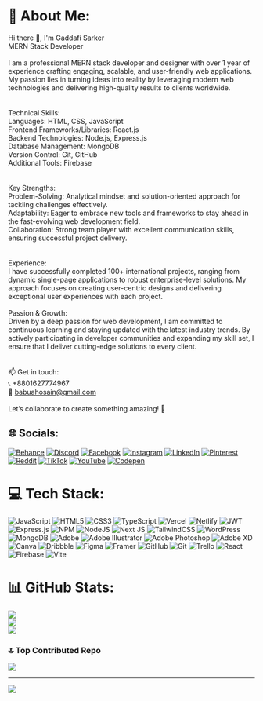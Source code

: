 # 💫 About Me:
Hi there 👋, I'm Gaddafi Sarker<br>MERN Stack Developer<br><br>I am a professional MERN stack developer and designer with over 1 year of experience crafting engaging, scalable, and user-friendly web applications. My passion lies in turning ideas into reality by leveraging modern web technologies and delivering high-quality results to clients worldwide.<br><br><br>Technical Skills:<br>Languages: HTML, CSS, JavaScript<br>Frontend Frameworks/Libraries: React.js<br>Backend Technologies: Node.js, Express.js<br>Database Management: MongoDB<br>Version Control: Git, GitHub<br>Additional Tools: Firebase<br><br><br>Key Strengths:<br>Problem-Solving: Analytical mindset and solution-oriented approach for tackling challenges effectively.<br>Adaptability: Eager to embrace new tools and frameworks to stay ahead in the fast-evolving web development field.<br>Collaboration: Strong team player with excellent communication skills, ensuring successful project delivery.<br><br><br>Experience:<br>I have successfully completed 100+ international projects, ranging from dynamic single-page applications to robust enterprise-level solutions. My approach focuses on creating user-centric designs and delivering exceptional user experiences with each project.<br><br>Passion & Growth:<br>Driven by a deep passion for web development, I am committed to continuous learning and staying updated with the latest industry trends. By actively participating in developer communities and expanding my skill set, I ensure that I deliver cutting-edge solutions to every client.<br><br><br>📫 Get in touch:<br>📞 +8801627774967<br>📧 babuahosain@gmail.com<br><br>Let’s collaborate to create something amazing! 🚀


## 🌐 Socials:
[![Behance](https://img.shields.io/badge/Behance-1769ff?logo=behance&logoColor=white)](https://behance.net/gaddafi) [![Discord](https://img.shields.io/badge/Discord-%237289DA.svg?logo=discord&logoColor=white)](https://discord.gg/gaddafisarker_76361) [![Facebook](https://img.shields.io/badge/Facebook-%231877F2.svg?logo=Facebook&logoColor=white)](https://facebook.com/sahzad.kd) [![Instagram](https://img.shields.io/badge/Instagram-%23E4405F.svg?logo=Instagram&logoColor=white)](https://instagram.com/officalgaddafi) [![LinkedIn](https://img.shields.io/badge/LinkedIn-%230077B5.svg?logo=linkedin&logoColor=white)](https://linkedin.com/in/gaddafi-sarker) [![Pinterest](https://img.shields.io/badge/Pinterest-%23E60023.svg?logo=Pinterest&logoColor=white)](https://pinterest.com/mdGaddafisarker) [![Reddit](https://img.shields.io/badge/Reddit-%23FF4500.svg?logo=Reddit&logoColor=white)](https://reddit.com/user/CompetitiveError8884) [![TikTok](https://img.shields.io/badge/TikTok-%23000000.svg?logo=TikTok&logoColor=white)](https://tiktok.com/@sahzadkd) [![YouTube](https://img.shields.io/badge/YouTube-%23FF0000.svg?logo=YouTube&logoColor=white)](https://youtube.com/@GaddafiSarker) [![Codepen](https://img.shields.io/badge/Codepen-000000?style=for-the-badge&logo=codepen&logoColor=white)](https://codepen.io/mdgaddafi) 

# 💻 Tech Stack:
![JavaScript](https://img.shields.io/badge/javascript-%23323330.svg?style=for-the-badge&logo=javascript&logoColor=%23F7DF1E) ![HTML5](https://img.shields.io/badge/html5-%23E34F26.svg?style=for-the-badge&logo=html5&logoColor=white) ![CSS3](https://img.shields.io/badge/css3-%231572B6.svg?style=for-the-badge&logo=css3&logoColor=white) ![TypeScript](https://img.shields.io/badge/typescript-%23007ACC.svg?style=for-the-badge&logo=typescript&logoColor=white) ![Vercel](https://img.shields.io/badge/vercel-%23000000.svg?style=for-the-badge&logo=vercel&logoColor=white) ![Netlify](https://img.shields.io/badge/netlify-%23000000.svg?style=for-the-badge&logo=netlify&logoColor=#00C7B7) ![JWT](https://img.shields.io/badge/JWT-black?style=for-the-badge&logo=JSON%20web%20tokens) ![Express.js](https://img.shields.io/badge/express.js-%23404d59.svg?style=for-the-badge&logo=express&logoColor=%2361DAFB) ![NPM](https://img.shields.io/badge/NPM-%23CB3837.svg?style=for-the-badge&logo=npm&logoColor=white) ![NodeJS](https://img.shields.io/badge/node.js-6DA55F?style=for-the-badge&logo=node.js&logoColor=white) ![Next JS](https://img.shields.io/badge/Next-black?style=for-the-badge&logo=next.js&logoColor=white) ![TailwindCSS](https://img.shields.io/badge/tailwindcss-%2338B2AC.svg?style=for-the-badge&logo=tailwind-css&logoColor=white) ![WordPress](https://img.shields.io/badge/WordPress-%23117AC9.svg?style=for-the-badge&logo=WordPress&logoColor=white) ![MongoDB](https://img.shields.io/badge/MongoDB-%234ea94b.svg?style=for-the-badge&logo=mongodb&logoColor=white) ![Adobe](https://img.shields.io/badge/adobe-%23FF0000.svg?style=for-the-badge&logo=adobe&logoColor=white) ![Adobe Illustrator](https://img.shields.io/badge/adobe%20illustrator-%23FF9A00.svg?style=for-the-badge&logo=adobe%20illustrator&logoColor=white) ![Adobe Photoshop](https://img.shields.io/badge/adobe%20photoshop-%2331A8FF.svg?style=for-the-badge&logo=adobe%20photoshop&logoColor=white) ![Adobe XD](https://img.shields.io/badge/Adobe%20XD-470137?style=for-the-badge&logo=Adobe%20XD&logoColor=#FF61F6) ![Canva](https://img.shields.io/badge/Canva-%2300C4CC.svg?style=for-the-badge&logo=Canva&logoColor=white) ![Dribbble](https://img.shields.io/badge/Dribbble-EA4C89?style=for-the-badge&logo=dribbble&logoColor=white) ![Figma](https://img.shields.io/badge/figma-%23F24E1E.svg?style=for-the-badge&logo=figma&logoColor=white) ![Framer](https://img.shields.io/badge/Framer-black?style=for-the-badge&logo=framer&logoColor=blue) ![GitHub](https://img.shields.io/badge/github-%23121011.svg?style=for-the-badge&logo=github&logoColor=white) ![Git](https://img.shields.io/badge/git-%23F05033.svg?style=for-the-badge&logo=git&logoColor=white) ![Trello](https://img.shields.io/badge/Trello-%23026AA7.svg?style=for-the-badge&logo=Trello&logoColor=white) ![React](https://img.shields.io/badge/react-%2320232a.svg?style=for-the-badge&logo=react&logoColor=%2361DAFB) ![Firebase](https://img.shields.io/badge/firebase-%23039BE5.svg?style=for-the-badge&logo=firebase) ![Vite](https://img.shields.io/badge/vite-%23646CFF.svg?style=for-the-badge&logo=vite&logoColor=white)
# 📊 GitHub Stats:
![](https://github-readme-stats.vercel.app/api?username=MDgaddafi&theme=holi&hide_border=false&include_all_commits=false&count_private=false)<br/>
![](https://github-readme-streak-stats.herokuapp.com/?user=MDgaddafi&theme=holi&hide_border=false)<br/>
![](https://github-readme-stats.vercel.app/api/top-langs/?username=MDgaddafi&theme=holi&hide_border=false&include_all_commits=false&count_private=false&layout=compact)

### 🔝 Top Contributed Repo
![](https://github-contributor-stats.vercel.app/api?username=MDgaddafi&limit=5&theme=default_repocard&combine_all_yearly_contributions=true)

---
[![](https://visitcount.itsvg.in/api?id=MDgaddafi&icon=0&color=0)](https://visitcount.itsvg.in)

<!-- Proudly created with GPRM ( https://gprm.itsvg.in ) -->
